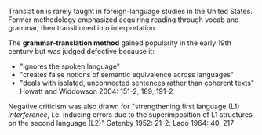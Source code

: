 Translation is rarely taught in foreign-language studies in the United States.
Former methodology emphasized acquiring reading through vocab and grammar, then transitioned into interpretation.

The **grammar-translation method** gained popularity in the early 19th century but was judged defective because it:
- "ignores the spoken language"
- "creates false notions of semantic equivalence across languages"
- "deals with isolated, unconnected sentences rather than coherent texts"
Howatt and Widdowson 2004: 151-2, 189, 191-2

Negative criticism was also drawn for "strengthening first language (L1) *interference*, i.e. inducing errors due to the superimposition of L1 structures on the second language (L2)"
Gatenby 1952: 21-2; Lado 1964: 40, 217



